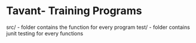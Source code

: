 # Tavant- Training Programs
src/  - folder contains the function for every program
test/ - folder contains junit testing for every functions 

